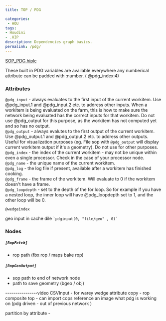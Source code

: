 ```yaml
---
title: TOP / PDG

categories:
 - HOU
tags:
- Houdini
- .HIP
description: Dependencies graph basics.
permalink: /pdg/
---
```




[SOP_PDG.hiplc](/src/hip/SOP_PDG.hiplc)




These built in PDG variables are available everywhere any numberical attribute can be padded with :number. ( @pdg_index:4)
### Attributes

`@pdg_input` - always evaluates to the first input of the current workitem.  Use @pdg_input.1 and @pdg_input.2 etc. to address other inputs.  When a workitem is being evaluated on the farm, this is how to make sure the network being evaluated has the correct inputs for that workitem.  Do not use @pdg_output for this purpose, as the workitem has not computed yet and so has no output.  
`@pdg_output` - always evalutes to the first output of the current workitem.  Use @pdg_output.1 and @pdg_output.2 etc. to address other outputs. Useful for visualization purposes (eg. File sop with `@pdg_output` will display current workitem output if it's a geometry).  Do not use for other purposes.  
`@pdg_index` - the index of the current workitem - may not be unique within even a single processor.  Check in the case of your processor node.  
`@pdg_name` - the unique name of the current workitem.   
`@pdg_log` - the log file if present, available after a workitem has finished cooking.  
`@pdg_frame` - the frame of the workitem.  Will evaluate to 0 if the workitem doesn't have a frame.  
`@pdg_loopdepth` - set to the depth of the for loop.  So for example if you have a nested loop, the inner loop will have @pdg_loopdepth set to 1, and the other loop will be 0.

`@wedgeindex `




geo input in cache dile ``` `pdginput(0, "file/geo" , 0)` ```





### Nodes

##### `[RopFetch]`
- rop path (fbx rop / maps bake rop)

##### `[RopGeoOutput]`
- sop path to end of network node  
- path to save geometry (bgeo / obj)  




----------------video
CSVInput - for warey wedge
attribute copy -
rop composite top - can import cops  reference an image what pdg is working on (pdg driven - out of previous network )


partition by attribute -
